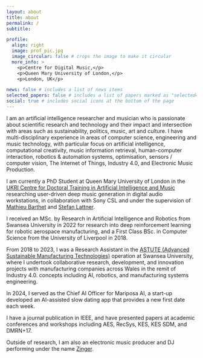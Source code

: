 ```yaml
---
layout: about
title: about
permalink: /
subtitle:

profile:
  align: right
  image: prof_pic.jpg
  image_circular: false # crops the image to make it circular
  more_info: >
    <p>Centre for Digital Music,</p>
    <p>Queen Mary University of London,</p>
    <p>London, UK</p>

news: false # includes a list of news items
selected_papers: false # includes a list of papers marked as "selected={true}"
social: true # includes social icons at the bottom of the page
---
```


I am an artificial intelligence researcher and musician who is passionate about scientific research and technology and their impact and intersection with areas such as sustainability, politics, music, art and culture.
I have multi-disciplinary experience in areas of computer science, engineering and music technology, with particular focus on artificial intelligence, computational creativity, music information retrieval, human-computer interaction, robotics & automation systems, optimisation, sensors / computer vision, The Internet of Things, Industry 4.0, and Electronic Music Production.

I am currently a PhD Student at Queen Mary University of London in the [UKRI Centre for Doctoral Training in Artificial Intelligence and Music](https://www.aim.qmul.ac.uk/) researching user-driven deep music generation in digital audio workstations, in collaboration with Sony CSL and under the supervision of [Mathieu Barthet](https://www.qmul.ac.uk/eecs/people/profiles/barthetmathieu.html) and [Stefan Lattner](https://csl.sony.fr/member/stefan-lattner-phd/).

I received an MSc. by Research in Artificial Intelligence and Robotics from Swansea University in 2022 for research into deep reinforcement learning for robotic aerospace manufacturing, and a First Class BSc. in Computer Science from the University of Liverpool in 2018.

From 2018 to 2023, I was a Research Assistant in the [ASTUTE (Advanced Sustainable Manufacturing Technologies)](https://www.swansea.ac.uk/science-and-engineering/research/engineering/astute/) operation at Swansea University, where I undertook collaborative research, development, and innovation projects with manufacturing companies across Wales in the remit of Industry 4.0. concepts including AI, robotics, and manufacturing systems engineering.

In 2024, I served as the Chief AI Officer for Mariposa AI, a start-up developed an AI-assisted slow dating app that provides a new first date each week.

I have a journal publication in IEEE, and have presented papers at academic conferences and workshops including AES, RecSys, KES, KES SDM, and DMRN+17.

Outside of research, I am also an electronic music producer and DJ performing under the name [Zinger](https://soundcloud.com/djzinger).
